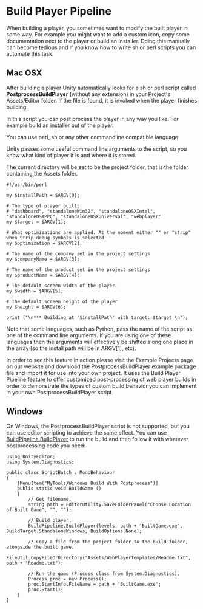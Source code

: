 Build Player Pipeline
=====================


When building a player, you sometimes want to modify the built player in some way. For example you might want to add a custom icon, copy some documentation next to the player or build an Installer. Doing this manually can become tedious and if you know how to write sh or perl scripts you can automate this task.

Mac OSX
-------

After building a player Unity automatically looks for a sh or perl script called __PostprocessBuildPlayer__ (without any extension) in your Project's Assets/Editor folder. If the file is found, it is invoked when the player finishes building.

In this script you can post process the player in any way you like. For example build an installer out of the player.

You can use perl, sh or any other commandline compatible language.

Unity passes some useful command line arguments to the script, so you know what kind of player it is and where it is stored.

The current directory will be set to be the project folder, that is the folder containing the Assets folder.

````
#!/usr/bin/perl

my $installPath = $ARGV[0];

# The type of player built:
# "dashboard", "standaloneWin32", "standaloneOSXIntel", "standaloneOSXPPC", "standaloneOSXUniversal", "webplayer"
my $target = $ARGV[1];

# What optimizations are applied. At the moment either "" or "strip" when Strip debug symbols is selected.
my $optimization = $ARGV[2];

# The name of the company set in the project settings
my $companyName = $ARGV[3];

# The name of the product set in the project settings
my $productName = $ARGV[4];

# The default screen width of the player.
my $width = $ARGV[5];

# The default screen height of the player 
my $height = $ARGV[6];

print ("\n*** Building at '$installPath' with target: $target \n");

````

Note that some languages, such as Python, pass the name of the script as one of the command line arguments. If you are using one of these languages then the arguments will effectively be shifted along one place in the array (so the install path will be in ARGV[1], etc).

In order to see this feature in action please visit the Example Projects page on our website and download the PostprocessBuildPlayer example package file and import it for use into your own project. It uses the Build Player Pipeline feature to offer customized post-processing of web player builds in order to demonstrate the types of custom build behavior you can implement in your own PostprocessBuildPlayer script.


Windows
-------


On Windows, the PostprocessBuildPlayer script is not supported, but you can use editor scripting to achieve the same effect. You can use [BuildPipeline.BuildPlayer](ScriptRef:BuildPipeline.BuildPlayer.html) to run the build and then follow it with whatever postprocessing code you need:-

````
using UnityEditor;
using System.Diagnostics;

public class ScriptBatch : MonoBehaviour 
{
    [MenuItem("MyTools/Windows Build With Postprocess")]
    public static void BuildGame ()
    {
        // Get filename.
        string path = EditorUtility.SaveFolderPanel("Choose Location of Built Game", "", "");
 
        // Build player.
        BuildPipeline.BuildPlayer(levels, path + "BuiltGame.exe", BuildTarget.StandaloneWindows, BuildOptions.None);

        // Copy a file from the project folder to the build folder, alongside the built game.
        FileUtil.CopyFileOrDirectory("Assets/WebPlayerTemplates/Readme.txt", path + "Readme.txt");

        // Run the game (Process class from System.Diagnostics).
        Process proc = new Process();
        proc.StartInfo.FileName = path + "BuiltGame.exe";
        proc.Start();
    }
}
````
